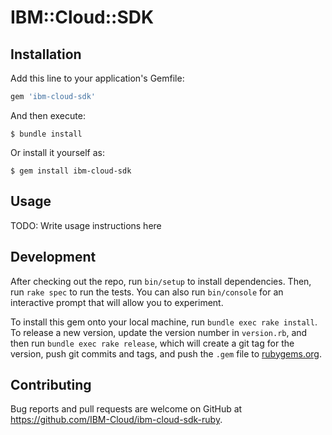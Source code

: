 # IBM::Cloud::SDK

## Installation

Add this line to your application's Gemfile:

```ruby
gem 'ibm-cloud-sdk'
```

And then execute:

    $ bundle install

Or install it yourself as:

    $ gem install ibm-cloud-sdk

## Usage

TODO: Write usage instructions here

## Development

After checking out the repo, run `bin/setup` to install dependencies. Then, run `rake spec` to run the tests. You can also run `bin/console` for an interactive prompt that will allow you to experiment.

To install this gem onto your local machine, run `bundle exec rake install`. To release a new version, update the version number in `version.rb`, and then run `bundle exec rake release`, which will create a git tag for the version, push git commits and tags, and push the `.gem` file to [rubygems.org](https://rubygems.org).

## Contributing

Bug reports and pull requests are welcome on GitHub at https://github.com/IBM-Cloud/ibm-cloud-sdk-ruby.

